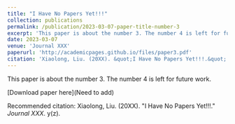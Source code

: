 ```yaml
---
title: "I Have No Papers Yet!!!"
collection: publications
permalink: /publication/2023-03-07-paper-title-number-3
excerpt: 'This paper is about the number 3. The number 4 is left for future work.'
date: 2023-03-07
venue: 'Journal XXX'
paperurl: 'http://academicpages.github.io/files/paper3.pdf'
citation: 'Xiaolong, Liu. (20XX). &quot;I Have No Papers Yet!!!.&quot; <i>Journal XXX</i>. y(z).'
---
```

This paper is about the number 3. The number 4 is left for future work.

[Download paper here](Need to add)

Recommended citation: Xiaolong, Liu. (20XX). &quot;I Have No Papers Yet!!!.&quot; <i>Journal XXX</i>. y(z).
